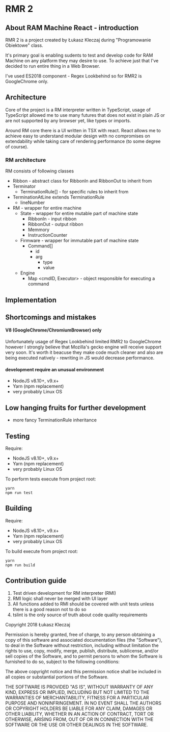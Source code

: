 # RMR 2

## About RAM Machine React - introduction

RMR 2 is a project created by Łukasz Kleczaj during "Programowanie Obiektowe" class.

It's primary goal is enabling sudents to test and develop code for RAM Machine on any platform they may desire to use. 
To achieve just that I've decided to run entire thing in a Web Browser.

I've used ES2018 component - Regex Lookbehind so for RMR2 is GoogleChrome only.

## Architecture

Core of the project is a RM interpreter written in TypeScript, 
usage of TypeScript allowed me to use many futures that does not exist in plain JS or are not supported by any browser yet, 
like types or imports.

Around RM core there is a UI written in TSX with react. 
React allows me to achieve easy to understand modular design with no compromises on extendability while taking care of rendering performance (to some degree of course).

### RM architecture

RM consists of following classes
* Ribbon - abstract class for RibbonIn and RibbonOut to inherit from
* Terminator
    * TerminationRule[] - for specific rules to inherit from
* TerminationAtLine extends TerminationRule
    * lineNumber
* RM - wrapper for entire machine
    * State - wrapper for entire mutable part of machine state
        * RibbonIn - input ribbon
        * RibbonOut - output ribbon
        * Memmory
        * InstructionCounter
    * Firmware - wrapper for immutable part of machine state
        * Command[]
            * id
            * arg
                * type
                * value
    * Engine 
        * Map <cmdID, Executor> - object responsible for executing a command

## Implementation

## Shortcomings and mistakes

#### V8 (GoogleChrome/ChromiumBrowser) only
Unfortunately usage of Regex Lookbehind limited RMR2 to GoogleChrome however I strongly believe that Mozilla's gecko engine will receive support very soon. 
It's worth it beacuse they make code much cleaner and also are being executed natively - rewriting in JS would decrease performance.


#### development require an unusual environment
* NodeJS v8.10+, v9.x+
* Yarn (npm replacement)
* very probably Linux OS

## Low hanging fruits for further development
* more fancy TerminationRule inheritance  

## Testing
Require:
* NodeJS v8.10+, v9.x+
* Yarn (npm replacement)
* very probably Linux OS


To perform tests execute from project root:
```
yarn
npm run test
``` 

## Building
Require:
* NodeJS v8.10+, v9.x+
* Yarn (npm replacement)
* very probably Linux OS


To build execute from project root:
```
yarn
npm run build
``` 

## Contribution guide

1. Test driven development for RM interpreter (RMI)
2. RMI logic shall never be merged with UI layer
3. All functions added to RMI should be covered with unit tests unless there is a good reason not to do so
4. tslint is the only source of truth about code quality requirements 






Copyright 2018 Łukasz Kleczaj

Permission is hereby granted, free of charge, to any person obtaining a copy of this software and associated documentation files (the "Software"), to deal in the Software without restriction, including without limitation the rights to use, copy, modify, merge, publish, distribute, sublicense, and/or sell copies of the Software, and to permit persons to whom the Software is furnished to do so, subject to the following conditions:

The above copyright notice and this permission notice shall be included in all copies or substantial portions of the Software.

THE SOFTWARE IS PROVIDED "AS IS", WITHOUT WARRANTY OF ANY KIND, EXPRESS OR IMPLIED, INCLUDING BUT NOT LIMITED TO THE WARRANTIES OF MERCHANTABILITY, FITNESS FOR A PARTICULAR PURPOSE AND NONINFRINGEMENT. IN NO EVENT SHALL THE AUTHORS OR COPYRIGHT HOLDERS BE LIABLE FOR ANY CLAIM, DAMAGES OR OTHER LIABILITY, WHETHER IN AN ACTION OF CONTRACT, TORT OR OTHERWISE, ARISING FROM, OUT OF OR IN CONNECTION WITH THE SOFTWARE OR THE USE OR OTHER DEALINGS IN THE SOFTWARE.
